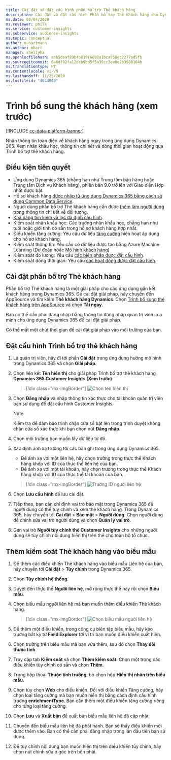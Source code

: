 ```yaml
---
title: Cài đặt và đặt cấu hình phần bổ trợ Thẻ khách hàng
description: Cài đặt và đặt cấu hình Phần bổ trợ Thẻ Khách hàng cho Dynamics 365 Customer Insights.
ms.date: 08/04/2020
ms.reviewer: philk
ms.service: customer-insights
ms.subservice: audience-insights
ms.topic: conceptual
author: m-hartmann
ms.author: mhart
manager: shellyha
ms.openlocfilehash: aab5deaf89b4b019f6688a1bca950ec2277ad5fb
ms.sourcegitcommit: 6a6df62fa12dcb9bd5f5a39cc3ee0e2b3988184b
ms.translationtype: HT
ms.contentlocale: vi-VN
ms.lasthandoff: 11/25/2020
ms.locfileid: "4644069"
---
```

# <a name="customer-card-add-in-preview"></a>Trình bổ sung thẻ khách hàng (xem trước)

[!INCLUDE [cc-data-platform-banner](../includes/cc-data-platform-banner.md)]

Nhận thông tin toàn diện về khách hàng ngay trong ứng dụng Dynamics 365. Xem nhân khẩu học, thông tin chi tiết và dòng thời gian hoạt động qua Trình bổ trợ thẻ khách hàng.

## <a name="prerequisites"></a>Điều kiện tiên quyết

- Ứng dụng Dynamics 365 (chẳng hạn như Trung tâm bán hàng hoặc Trung tâm Dịch vụ Khách hàng), phiên bản 9.0 trở lên với Giao diện Hợp nhất được bật.
- Hồ sơ khách hàng [được nhập từ ứng dụng Dynamics 365 bằng cách sử dụng Common Data Service](connect-power-query.md).
- Người dùng phần bổ trợ Thẻ khách hàng cần được [thêm làm người dùng](permissions.md) trong thông tin chi tiết về đối tượng.
- [Khả năng tìm kiếm và lọc đã định cấu hình](search-filter-index.md).
- Kiểm soát nhân khẩu học: Các trường nhân khẩu học, chẳng hạn như tuổi hoặc giới tính có sẵn trong hồ sơ khách hàng hợp nhất.
- Điều khiển tăng cường: Yêu cầu dữ liệu [tăng cường](enrichment-hub.md) hiện hoạt áp dụng cho hồ sơ khách hàng.
- Kiểm soát thông tin: Yêu cầu có dữ liệu được tạo bằng Azure Machine Learning ([Dự đoán](predictions.md) hoặc [Mô hình khách hàng](custom-models.md))
- Kiểm soát đo lường: Yêu cầu [các biện pháp được đặt cấu hình](measures.md).
- Kiểm soát dòng thời gian: Yêu cầu [các hoạt động được đặt cấu hình](activities.md).

## <a name="install-the-customer-card-add-in"></a>Cài đặt phần bổ trợ Thẻ khách hàng

Phần bổ trợ Thẻ khách hàng là một giải pháp cho các ứng dụng gắn kết khách hàng trong Dynamics 365. Để cài đặt giải pháp, hãy chuyển đến AppSource và tìm kiếm **Thẻ khách hàng Dynamics**. Chọn [Trình bổ sung thẻ khách hàng trên AppSource](https://appsource.microsoft.com/product/dynamics-365/mscrm.dynamics_365_customer_insights_customer_card_addin?tab=Overview) và chọn **Tải ngay**.

Bạn có thể cần phải đăng nhập bằng thông tin đăng nhập quản trị viên của mình cho ứng dụng Dynamics 365 để cài đặt giải pháp.

Có thể mất một chút thời gian để cài đặt giải pháp vào môi trường của bạn.

## <a name="configure-the-customer-card-add-in"></a>Đặt cấu hình Trình bổ trợ thẻ khách hàng

1. Là quản trị viên, hãy đi tới phần **Cài đặt** trong ứng dụng hướng mô hình trong Dynamics 365 và chọn **Giải pháp**.

1. Chọn liên kết **Tên hiển thị** cho giải pháp Trình bổ trợ thẻ khách hàng **Dynamics 365 Customer Insights (Xem trước)**.

   > [!div class="mx-imgBorder"]
   > ![Chọn tên hiển thị](media/select-display-name.png "Chọn tên hiển thị")

1. Chọn **Đăng nhập** và nhập thông tin xác thực cho tài khoản quản trị viên bạn sử dụng để đặt cấu hình Customer Insights.

   > [!NOTE]
   > Kiểm tra để đảm bảo trình chặn cửa sổ bật lên trong trình duyệt không chặn cửa sổ xác thực khi bạn chọn nút **Đăng nhập**.

1. Chọn môi trường bạn muốn lấy dữ liệu từ đó.

1. Xác định ánh xạ trường tới các bản ghi trong ứng dụng Dynamics 365.
   - Để ánh xạ với một liên hệ, hãy chọn trường trong thực thể Khách hàng khớp với ID của thực thể liên hệ của bạn.
   - Để ánh xạ với một tài khoản, hãy chọn trường trong thực thể Khách hàng khớp với ID của thực thể tài khoản của bạn.

   > [!div class="mx-imgBorder"]
   > ![Trường ID người liên hệ](media/contact-id-field.png "Trường ID người liên hệ")

1. Chọn **Lưu cấu hình** để lưu cài đặt.

1. Tiếp theo, bạn cần chỉ định vai trò bảo mật trong Dynamics 365 để người dùng có thể tùy chỉnh và xem thẻ khách hàng. Trong Dynamics 365, hãy chuyển tới **Cài đặt** > **Bảo mật** > **Người dùng**. Chọn người dùng để chỉnh sửa vai trò người dùng và chọn **Quản lý vai trò**.

1. Gán vai trò **Người tùy chỉnh thẻ Customer Insights** cho những người dùng sẽ tùy chỉnh nội dung hiển thị trên thẻ cho toàn bộ tổ chức.

## <a name="add-customer-card-controls-to-forms"></a>Thêm kiểm soát Thẻ khách hàng vào biểu mẫu
  
1. Để thêm các điều khiển Thẻ khách hàng vào biểu mẫu Liên hệ của bạn, hãy chuyển tới **Cài đặt** > **Tùy chỉnh** trong Dynamics 365.

1. Chọn **Tùy chỉnh hệ thống**.

1. Duyệt đến thực thể **Người liên hệ**, mở rộng thực thể này rồi chọn **Biểu mẫu**.

1. Chọn biểu mẫu người liên hệ mà bạn muốn thêm điều khiển Thẻ khách hàng.

    > [!div class="mx-imgBorder"]
    > ![Chọn biểu mẫu người liên hệ](media/contact-active-forms.png "Chọn biểu mẫu người liên hệ")

1. Để thêm một điều khiển, trong công cụ biên tập biểu mẫu, hãy kéo trường bất kỳ từ **Field Explorer** tới vị trí bạn muốn điều khiển xuất hiện.

1. Chọn trường trên biểu mẫu mà bạn vừa thêm, sau đó chọn **Thay đổi thuộc tính**.

1. Truy cập tab **Kiểm soát** và chọn **Thêm kiểm soát**. Chọn một trong các điều khiển tùy chỉnh có sẵn và chọn **Thêm**.

1. Trong hộp thoại **Thuộc tính trường**, bỏ chọn hộp **Hiển thị nhãn trên biểu mẫu**.

1. Chọn tùy chọn **Web** cho điều khiển. Đối với điều khiển Tăng cường, hãy chọn loại tăng cường mà bạn muốn hiển thị bằng cách định cấu hình trường **enrichmentType**. Bạn cần thêm một điều khiển tăng cường riêng cho từng loại tăng cường.

1. Chọn **Lưu** và **Xuất bản** để xuất bản biểu mẫu liên hệ đã cập nhật.

1. Chuyển đến biểu mẫu liên hệ đã phát hành. Bạn sẽ thấy điều khiển mới được thêm vào. Bạn có thể cần phải đăng nhập trong lần đầu tiên bạn sử dụng.

1. Để tùy chỉnh nội dung bạn muốn hiển thị trên điều khiển tùy chỉnh, hãy chọn nút chỉnh sửa ở góc trên bên phải.
